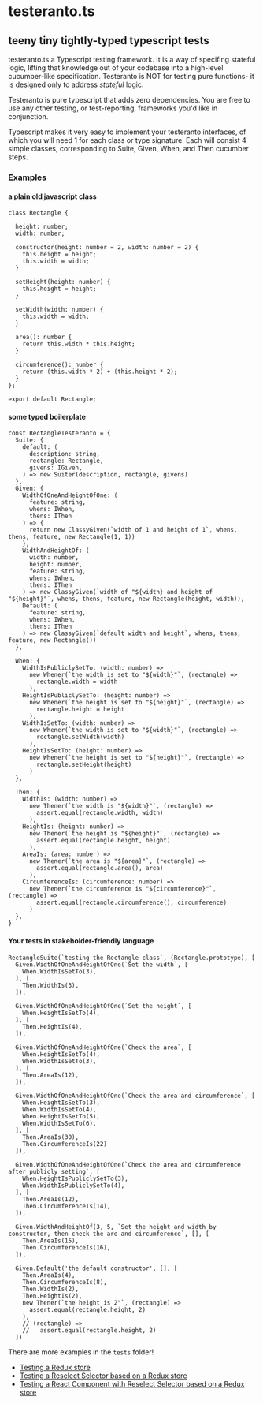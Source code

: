 # testeranto.ts
## teeny tiny tightly-typed typescript tests

testeranto.ts a Typescript testing framework. It is a way of specifing stateful logic, lifting that knowledge out of your codebase into a high-level cucumber-like specification. Testeranto is NOT for testing pure functions- it is designed only to address _stateful_ logic. 

Testeranto is pure typescript that adds zero dependencies. You are free to use any other testing, or test-reporting, frameworks you'd like in conjunction.

Typescript makes it very easy to implement your testeranto interfaces, of which you will need 1 for each class or type signature. Each will consist 4 simple classes, corresponding to Suite, Given, When, and Then cucumber steps. 

### Examples

#### a plain old javascript class

```
class Rectangle {

  height: number;
  width: number;

  constructor(height: number = 2, width: number = 2) {
    this.height = height;
    this.width = width;
  }

  setHeight(height: number) {
    this.height = height;
  }

  setWidth(width: number) {
    this.width = width;
  }

  area(): number {
    return this.width * this.height;
  }

  circumference(): number {
    return (this.width * 2) + (this.height * 2);
  }
};

export default Rectangle;
```

#### some typed boilerplate
```
const RectangleTesteranto = {
  Suite: {
    default: (
      description: string,
      rectangle: Rectangle,
      givens: IGiven,
    ) => new Suiter(description, rectangle, givens)
  },
  Given: {
    WidthOfOneAndHeightOfOne: (
      feature: string,
      whens: IWhen,
      thens: IThen
    ) => {
      return new ClassyGiven(`width of 1 and height of 1`, whens, thens, feature, new Rectangle(1, 1))
    },
    WidthAndHeightOf: (
      width: number,
      height: number,
      feature: string,
      whens: IWhen,
      thens: IThen
    ) => new ClassyGiven(`width of "${width} and height of "${height}"`, whens, thens, feature, new Rectangle(height, width)),
    Default: (
      feature: string,
      whens: IWhen,
      thens: IThen
    ) => new ClassyGiven(`default width and height`, whens, thens, feature, new Rectangle())
  },

  When: {
    WidthIsPubliclySetTo: (width: number) =>
      new Whener(`the width is set to "${width}"`, (rectangle) =>
        rectangle.width = width
      ),
    HeightIsPubliclySetTo: (height: number) =>
      new Whener(`the height is set to "${height}"`, (rectangle) =>
        rectangle.height = height
      ),
    WidthIsSetTo: (width: number) =>
      new Whener(`the width is set to "${width}"`, (rectangle) =>
        rectangle.setWidth(width)
      ),
    HeightIsSetTo: (height: number) =>
      new Whener(`the height is set to "${height}"`, (rectangle) =>
        rectangle.setHeight(height)
      )
  },

  Then: {
    WidthIs: (width: number) =>
      new Thener(`the width is "${width}"`, (rectangle) =>
        assert.equal(rectangle.width, width)
      ),
    HeightIs: (height: number) =>
      new Thener(`the height is "${height}"`, (rectangle) =>
        assert.equal(rectangle.height, height)
      ),
    AreaIs: (area: number) =>
      new Thener(`the area is "${area}"`, (rectangle) =>
        assert.equal(rectangle.area(), area)
      ),
    CircumferenceIs: (circumference: number) =>
      new Thener(`the circumference is "${circumference}"`, (rectangle) =>
        assert.equal(rectangle.circumference(), circumference)
      )
  },
}
```

#### Your tests in stakeholder-friendly language
```
RectangleSuite(`testing the Rectangle class`, (Rectangle.prototype), [
  Given.WidthOfOneAndHeightOfOne(`Set the width`, [
    When.WidthIsSetTo(3),
  ], [
    Then.WidthIs(3),
  ]),

  Given.WidthOfOneAndHeightOfOne(`Set the height`, [
    When.HeightIsSetTo(4),
  ], [
    Then.HeightIs(4),
  ]),

  Given.WidthOfOneAndHeightOfOne(`Check the area`, [
    When.HeightIsSetTo(4),
    When.WidthIsSetTo(3),
  ], [
    Then.AreaIs(12),
  ]),

  Given.WidthOfOneAndHeightOfOne(`Check the area and circumference`, [
    When.HeightIsSetTo(3),
    When.WidthIsSetTo(4),
    When.HeightIsSetTo(5),
    When.WidthIsSetTo(6),
  ], [
    Then.AreaIs(30),
    Then.CircumferenceIs(22)
  ]),

  Given.WidthOfOneAndHeightOfOne(`Check the area and circumference after publicly setting`, [
    When.HeightIsPubliclySetTo(3),
    When.WidthIsPubliclySetTo(4),
  ], [
    Then.AreaIs(12),
    Then.CircumferenceIs(14),
  ]),

  Given.WidthAndHeightOf(3, 5, `Set the height and width by constructor, then check the are and circumference`, [], [
    Then.AreaIs(15),
    Then.CircumferenceIs(16),
  ]),

  Given.Default('the default constructor', [], [
    Then.AreaIs(4),
    Then.CircumferenceIs(8),
    Then.WidthIs(2),
    Then.HeightIs(2),
    new Thener(`the height is 2"`, (rectangle) =>
      assert.equal(rectangle.height, 2)
    ),
    // (rectangle) =>
    //   assert.equal(rectangle.height, 2)
  ])
```

There are more examples in the `tests` folder!

- [Testing a Redux store](/tests/Redux+Reselect+React/LoginStore.test.ts)
- [Testing a Reselect Selector based on a Redux store](/tests/Redux+Reselect+React/LoginSelector.test.ts)
- [Testing a React Component with Reselect Selector based on a Redux store](/tests/Redux+Reselect+React/LoginPage.test.ts)
